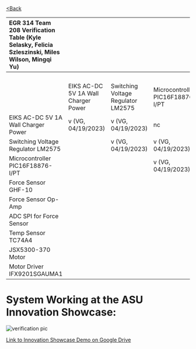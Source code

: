 [<Back](https://team-208-github-io.github.io/Team-208/)


|EGR 314 Team 208 Verification Table (Kyle Selasky, Felicia Szleszinski, Miles Wilson, Mingqi Yu)| | | | | | | | | | | |
|:----|:----|:----|:----|:----|:----|:----|:----|:----|:----|:----|:----|
| | | | | | | | | | |Key| |
| |EIKS AC-DC 5V 1A Wall Charger Power|Switching Voltage Regulator LM2575|Microcontroller PIC16F18876-I/PT|Force Sensor GHF-10|Force Sensor Op-Amp|ADC SPI for Force Sensor|Temp Sensor TC74A4|JSX5300-370 Motor|Motor Driver IFX9201SGAUMA1| | |
|EIKS AC-DC 5V 1A Wall Charger Power|v (VG, 04/19/2023)|v (VG, 04/19/2023)|nc|nc|nc|nc|nc|nc|nc|u|unverified connection/subsystem|
|Switching Voltage Regulator LM2575| |v (VG, 04/19/2023)|v (VG, 04/19/2023)|nc|nc|nc|nc|nc|nc|x|connection verified by you|
|Microcontroller PIC16F18876-I/PT| | |v (VG, 04/19/2023)|nc|nc|v (VG, 04/20/2023)|v(VG, 04/19/2023)|nc|v (VG, 04/19/2023)|v (XYZ, 1/23/45)|connection verified by instructors (INITIALS, date)|
|Force Sensor GHF-10| | | |v (VG, 04/20/2023)|v (VG, 04/20/2023)|nc|nc|nc|nc|(xyz)|serial protocol|
|Force Sensor Op-Amp| | | | |v (VG, 04/20/2023)|v (VG, 04/20/2023)|nc|nc|nc|nc|No Connection|
|ADC SPI for Force Sensor| | | | | |u|nc|nc|nc| | |
|Temp Sensor TC74A4| | | | | | |v (VG, 04/19/2023)|nc|nc| | |
|JSX5300-370 Motor| | | | | | | |v (VG, 04/19/2023)|v (VG, 04/19/2023)| | |
|Motor Driver IFX9201SGAUMA1| | | | | | | | |v (VG, 04/19/2023)| | |


# System Working at the ASU Innovation Showcase:

![verification pic](https://user-images.githubusercontent.com/122938115/235548959-5a52d474-cf31-4234-8153-94767c5ff151.jpg)

[Link to Innovation Showcase Demo on Google Drive](https://drive.google.com/drive/u/1/folders/150sbrrwfcBK8OzjsMLOthqIVqgtNKn3C)
